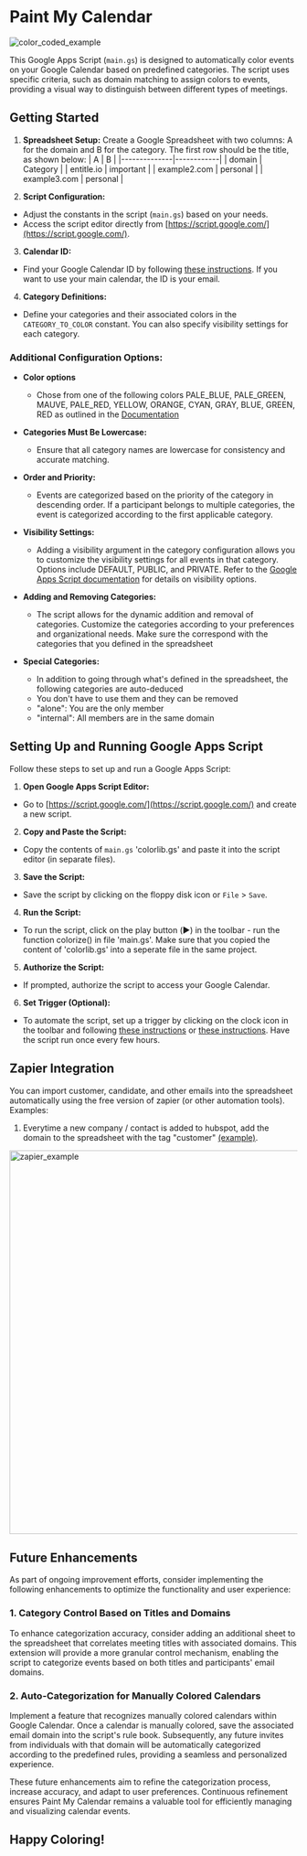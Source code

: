 # Paint My Calendar
![color_coded_example](https://github.com/ronissim/auto_colorize/assets/6366851/5f55396d-f993-47e7-b071-d7b22cfb9190)


This Google Apps Script (`main.gs`) is designed to automatically color events on your Google Calendar based on predefined categories. The script uses specific criteria, such as domain matching to assign colors to events, providing a visual way to distinguish between different types of meetings.

## Getting Started

1. **Spreadsheet Setup:** Create a Google Spreadsheet with two columns: A for the domain and B for the category. The first row should be the title, as shown below:
   |   A          |     B      |
   |--------------|------------|
   | domain       | Category   |
   | entitle.io   | important  |
   | example2.com | personal   |
   | example3.com | personal   |


2. **Script Configuration:**
- Adjust the constants in the script (`main.gs`) based on your needs.
- Access the script editor directly from [https://script.google.com/](https://script.google.com/).

3. **Calendar ID:**
- Find your Google Calendar ID by following [these instructions](https://docs.simplecalendar.io/find-google-calendar-id/). If you want to use your main calendar, the ID is your email.

4. **Category Definitions:**
- Define your categories and their associated colors in the `CATEGORY_TO_COLOR` constant. You can also specify visibility settings for each category.
### Additional Configuration Options:

- **Color options**
  - Chose from one of the following colors PALE_BLUE, PALE_GREEN, MAUVE, PALE_RED, YELLOW, ORANGE, CYAN, GRAY, BLUE, GREEN, RED as outlined in the [Documentation](https://developers.google.com/apps-script/reference/calendar/event-color)

- **Categories Must Be Lowercase:**
  - Ensure that all category names are lowercase for consistency and accurate matching.

- **Order and Priority:**
  - Events are categorized based on the priority of the category in descending order. If a participant belongs to multiple categories, the event is categorized according to the first applicable category.

- **Visibility Settings:**
  - Adding a visibility argument in the category configuration allows you to customize the visibility settings for all events in that category. Options include DEFAULT, PUBLIC, and PRIVATE. Refer to the [Google Apps Script documentation](https://developers.google.com/apps-script/reference/calendar/visibility) for details on visibility options.

- **Adding and Removing Categories:**
  - The script allows for the dynamic addition and removal of categories. Customize the categories according to your preferences and organizational needs. Make sure the correspond with the categories that you defined in the spreadsheet

- **Special Categories:**
  -  In addition to going through what's defined in the spreadsheet, the following categories are auto-deduced
  -  You don't have to use them and they can be removed
  -  "alone": You are the only member
  -  "internal": All members are in the same domain


## Setting Up and Running Google Apps Script

Follow these steps to set up and run a Google Apps Script:

1. **Open Google Apps Script Editor:**
- Go to [https://script.google.com/](https://script.google.com/) and create a new script.

2. **Copy and Paste the Script:**
- Copy the contents of `main.gs` 'colorlib.gs' and paste it into the script editor (in separate files).

3. **Save the Script:**
- Save the script by clicking on the floppy disk icon or `File` > `Save`.

4. **Run the Script:**
- To run the script, click on the play button (▶️) in the toolbar - run the function colorize() in file 'main.gs'. Make sure that you copied the content of 'colorlib.gs' into a seperate file in the same project.

5. **Authorize the Script:**
- If prompted, authorize the script to access your Google Calendar.

6. **Set Trigger (Optional):**
- To automate the script, set up a trigger by clicking on the clock icon in the toolbar and following [these instructions](https://developers.google.com/apps-script/guides/triggers) or [these instructions](https://help.funnel.io/en/articles/5556473-schedule-a-google-sheet-function-to-run-on-a-time-interval). Have the script run once every few hours.


## Zapier Integration

You can import customer, candidate, and other emails into the spreadsheet automatically using the free version of zapier (or other automation tools).
Examples:
1. Everytime a new company / contact is added to hubspot, add the domain to the spreadsheet with the tag "customer" [(example)](https://zapier.com/apps/excel/integrations/hubspot/11155/add-new-hubspot-list-contacts-to-excel-spreadsheet-rows).
<img width="671" alt="zapier_example" src="https://github.com/ronissim/auto_colorize/assets/6366851/08c88f08-684a-44dc-b636-d6b0043b7ea8">




## Future Enhancements

As part of ongoing improvement efforts, consider implementing the following enhancements to optimize the functionality and user experience:

### 1. Category Control Based on Titles and Domains

To enhance categorization accuracy, consider adding an additional sheet to the spreadsheet that correlates meeting titles with associated domains. This extension will provide a more granular control mechanism, enabling the script to categorize events based on both titles and participants' email domains.

### 2. Auto-Categorization for Manually Colored Calendars

Implement a feature that recognizes manually colored calendars within Google Calendar. Once a calendar is manually colored, save the associated email domain into the script's rule book. Subsequently, any future invites from individuals with that domain will be automatically categorized according to the predefined rules, providing a seamless and personalized experience.

These future enhancements aim to refine the categorization process, increase accuracy, and adapt to user preferences. Continuous refinement ensures Paint My Calendar remains a valuable tool for efficiently managing and visualizing calendar events.

## Happy Coloring!
